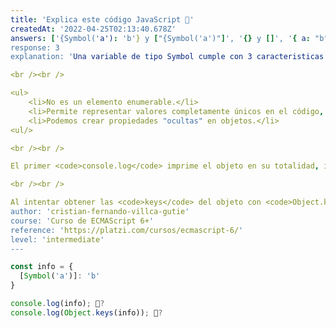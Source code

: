 ```yaml
---
title: 'Explica este código JavaScript 🤔'
createdAt: '2022-04-25T02:13:40.678Z'
answers: ['{Symbol('a'): 'b'} y ["{Symbol('a')"]', '{} y []', '{ a: "b" } y ["a"]', '{Symbol('a'): 'b'} y []']
response: 3
explanation: 'Una variable de tipo Symbol cumple con 3 caracteristicas principales:

<br /><br />

<ul>
    <li>No es un elemento enumerable.</li>
    <li>Permite representar valores completamente únicos en el código, útil para crear llaves de objetos y evitar colisiones.</li>
    <li>Podemos crear propiedades "ocultas" en objetos.</li>
<ul/>

<br /><br />

El primer <code>console.log</code> imprime el objeto en su totalidad, incluyendo los valores no enumerables, por ello podemos ver la <code>key</code> de tipo <code>Symbol</code> y su valor un <code>string</code> con valor <code>b</code>.

<br /><br />

Al intentar obtener las <code>keys</code> del objeto con <code>Object.keys</code> obtendremos un arreglo vacio justamente por que el <code>Symbol</code> no es un elemento que se pueda enumerar, de esta manera es posible "ocultar" ciertas propiedades de un objeto.'
author: 'cristian-fernando-villca-gutie'
course: 'Curso de ECMAScript 6+'
reference: 'https://platzi.com/cursos/ecmascript-6/'
level: 'intermediate'
---
```

```javascript
const info = {
  [Symbol('a')]: 'b'
}

console.log(info); 🤔?
console.log(Object.keys(info)); 🤔?
```